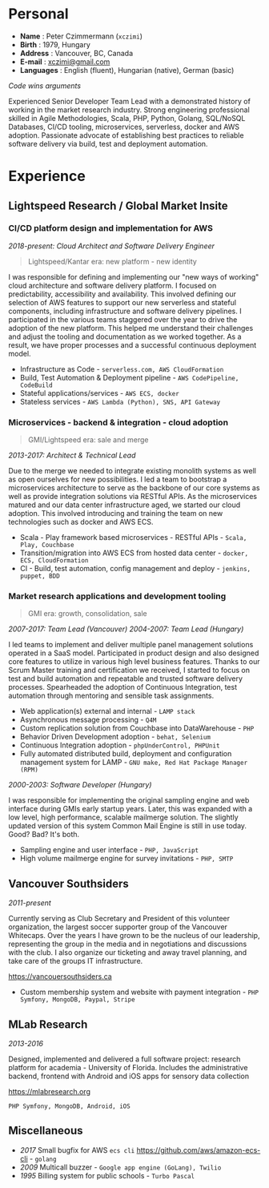 # Personal

* **Name** : Peter Czimmermann (`xczimi`)
* **Birth** : 1979, Hungary
* **Address** : Vancouver, BC, Canada
* **E-mail** : xczimi@gmail.com
* **Languages** : English (fluent), Hungarian (native), German (basic)

_Code wins arguments_

Experienced Senior Developer Team Lead with a demonstrated history of working in the market research industry. Strong engineering professional skilled in Agile Methodologies, Scala, PHP, Python, Golang, SQL/NoSQL Databases, CI/CD tooling, microservices, serverless, docker and AWS adoption. Passionate advocate of establishing best practices to reliable software delivery via build, test and deployment automation.

# Experience

## Lightspeed Research / Global Market Insite

### CI/CD platform design and implementation for AWS

_2018-present: Cloud Architect and Software Delivery Engineer_

> Lightspeed/Kantar era: new platform - new identity

I was responsible for defining and implementing our "new ways of working" cloud architecture and software delivery platform. I focused on predictability, accessibility and availability. This involved defining our selection of AWS features to support our new serverless and stateful components, including infrastructure and software delivery pipelines. I participated in the various teams staggered over the year to drive the adoption of the new platform. This helped me understand their challenges and adjust the tooling and documentation as we worked together. As a result, we have proper processes and a successful continuous deployment model.

* Infrastructure as Code - `serverless.com, AWS CloudFormation`
* Build, Test Automation & Deployment pipeline - `AWS CodePipeline, CodeBuild`
* Stateful applications/services - `AWS ECS, docker`
* Stateless services - `AWS Lambda (Python), SNS, API Gateway`

### Microservices - backend & integration - cloud adoption

> GMI/Lightspeed era: sale and merge

_2013-2017: Architect & Technical Lead_

Due to the merge we needed to integrate existing monolith systems as well as open ourselves for new possibilities. I led a team to bootstrap a microservices architecture to serve as the backbone of our core systems as well as provide integration solutions via RESTful APIs. As the microservices matured and our data center infrastructure aged, we started our cloud adoption. This involved introducing and training the team on new technologies such as docker and AWS ECS.

* Scala - Play framework based microservices - RESTful APIs - `Scala, Play, Couchbase`
* Transition/migration into AWS ECS from hosted data center - `docker, ECS, CloudFormation`
* CI - Build, test automation, config management and deploy - `jenkins, puppet, BDD`

### Market research applications and development tooling

> GMI era: growth, consolidation, sale

_2007-2017: Team Lead (Vancouver)_
_2004-2007: Team Lead (Hungary)_

I led teams to implement and deliver multiple panel management solutions operated in a SaaS model. Participated in product design and also designed core features to utilize in various high level business features. Thanks to our Scrum Master training and certification we received, I started to focus on test and build automation and repeatable and trusted software delivery processes. Spearheaded the adoption of Continuous Integration, test automation through mentoring and sensible task assignments.

* Web application(s) external and internal - `LAMP stack`
* Asynchronous message processing - `Q4M`
* Custom replication solution from Couchbase into DataWarehouse - `PHP`
* Behavior Driven Development adoption - `behat, Selenium`
* Continuous Integration adoption - `phpUnderControl, PHPUnit`
* Fully automated distributed build, deployment and configuration management system for LAMP - `GNU make, Red Hat Package Manager (RPM)`

_2000-2003: Software Developer (Hungary)_

I was responsible for implementing the original sampling engine and web interface during GMIs early startup years. Later, this was expanded with a low level, high performance, scalable mailmerge solution. The slightly updated version of this system Common Mail Engine is still in use today. Good? Bad? It's both.

* Sampling engine and user interface - `PHP, JavaScript`
* High volume mailmerge engine for survey invitations - `PHP, SMTP`

## Vancouver Southsiders

_2011-present_

Currently serving as Club Secretary and President of this volunteer organization, the largest soccer supporter group of the Vancouver Whitecaps. Over the years I have grown to be the nucleus of our leadership, representing the group in the media and in negotiations and discussions with the club. I also organize our ticketing and away travel planning, and take care of the groups IT infrastructure.

https://vancouersouthsiders.ca

* Custom membership system and website with payment integration - `PHP Symfony, MongoDB, Paypal, Stripe`

## MLab Research

_2013-2016_

Designed, implemented and delivered a full software project: research platform for academia - University of Florida.
Includes the administrative backend, frontend with Android and iOS apps for sensory data collection

https://mlabresearch.org

`PHP Symfony, MongoDB, Android, iOS`

## Miscellaneous

* _2017_ Small bugfix for AWS `ecs cli` https://github.com/aws/amazon-ecs-cli - `golang`
* _2009_ Multicall buzzer - `Google app engine (GoLang), Twilio`
* _1995_ Billing system for public schools - `Turbo Pascal`
